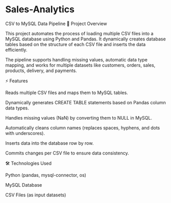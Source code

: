 # Sales-Analytics
CSV to MySQL Data Pipeline
📌 Project Overview

This project automates the process of loading multiple CSV files into a MySQL database using Python and Pandas. It dynamically creates database tables based on the structure of each CSV file and inserts the data efficiently.

The pipeline supports handling missing values, automatic data type mapping, and works for multiple datasets like customers, orders, sales, products, delivery, and payments.

⚡ Features

Reads multiple CSV files and maps them to MySQL tables.

Dynamically generates CREATE TABLE statements based on Pandas column data types.

Handles missing values (NaN) by converting them to NULL in MySQL.

Automatically cleans column names (replaces spaces, hyphens, and dots with underscores).

Inserts data into the database row by row.

Commits changes per CSV file to ensure data consistency.

🛠️ Technologies Used

Python (pandas, mysql-connector, os)

MySQL Database

CSV Files (as input datasets)
